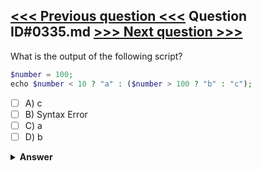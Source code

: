 [<<< Previous question <<<](0334.md)   Question ID#0335.md   [>>> Next question >>>](0336.md)
---

What is the output of the following script?

```php
$number = 100;
echo $number < 10 ? "a" : ($number > 100 ? "b" : "c");
```

- [ ] A) c
- [ ] B) Syntax Error
- [ ] C) a
- [ ] D) b

<details><summary><b>Answer</b></summary>
<p>
  Answer: <strong>A</strong>
</p>
</details>
